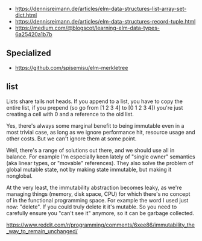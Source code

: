 - https://dennisreimann.de/articles/elm-data-structures-list-array-set-dict.html
- https://dennisreimann.de/articles/elm-data-structures-record-tuple.html
- https://medium.com/@blogscot/learning-elm-data-types-6a25420a1b7b

## Specialized

- https://github.com/spisemisu/elm-merkletree

## list

Lists share tails not heads. If you append to a list, you have to copy the entire list, if you prepend (so go from [1 2 3 4] to [0 1 2 3 4]) you're just creating a cell with 0 and a reference to the old list.

Yes, there's always some marginal benefit to being immutable even in a most trivial case, as long as we ignore performance hit, resource usage and other costs. But we can't ignore them at some point.

Well, there's a range of solutions out there, and we should use all in balance. For example I'm especially keen lately of "single owner" semantics (aka linear types, or "movable" references). They also solve the problem of global mutable state, not by making state immutable, but making it nonglobal.

At the very least, the immutability abstraction becomes leaky, as we're managing things (memory, disk space, CPU) for which there's no concept of in the functional programming space. For example the word I used just now: "delete". If you could truly delete it it's mutable. So you need to carefully ensure you "can't see it" anymore, so it can be garbage collected.

https://www.reddit.com/r/programming/comments/6xee86/immutability_the_way_to_remain_unchanged/
